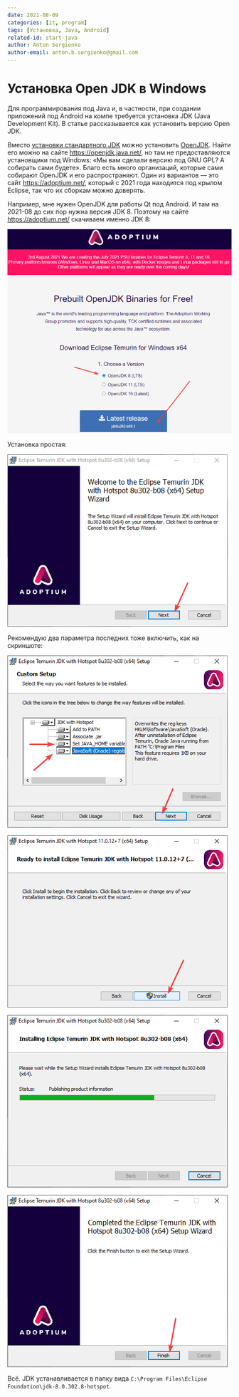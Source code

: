```yaml
---
date: 2021-08-09
categories: [it, program]
tags: [Установка, Java, Android]
related-id: start-java
author: Anton Sergienko
author-email: anton.b.sergienko@gmail.com
---
```


# Установка Open JDK в Windows

Для программирования под Java и, в частности, при создании приложений под Android на компе требуется установка JDK (Java Development Kit). В статье рассказывается как установить версию Open JDK.

Вместо [установки стандартного JDK](https://github.com/Harrix/harrix.dev-blog-2019/blob/main/install-jdk-on-windows/install-jdk-on-windows.md) можно установить [OpenJDK](https://ru.wikipedia.org/wiki/OpenJDK). Найти его можно на сайте <https://openjdk.java.net/>, но там не предоставляются установщики под Windows: «Мы вам сделали версию под GNU GPL? А собирать сами будете». Благо есть много организаций, которые сами собирают OpenJDK и его распространяют. Один из вариантов — это сайт <https://adoptium.net/>, который с 2021 года находится под крылом Eclipse, так что их сборкам можно доверять.

Например, мне нужен OpenJDK для работы Qt под Android. И там на 2021-08 до сих пор нужна версия JDK 8. Поэтому на сайте <https://adoptium.net/> скачиваем именно JDK 8:

![Скачивание установщика](img/download.png)

Установка простая:

![Начальное окно установщика](img/install_01.png)

Рекомендую два параметра последних тоже включить, как на скриншоте:

![Выбор устанавливаемых компонентов](img/install_02.png)

![Окно перед установкой](img/install_03.png)

![Процесс установки](img/install_04.png)

![Окончание установки](img/install_05.png)

Всё. JDK устанавливается в папку вида `C:\Program Files\Eclipse Foundation\jdk-8.0.302.8-hotspot`.
